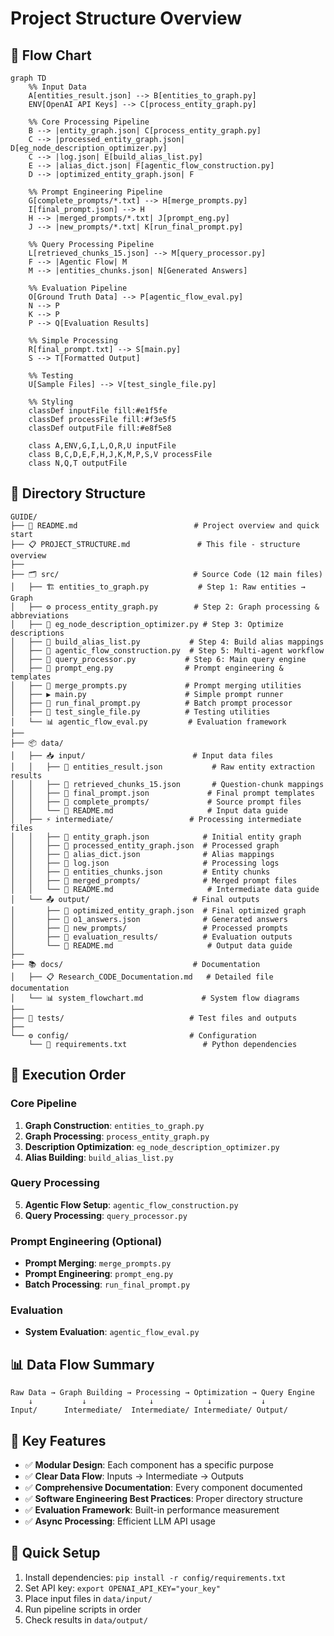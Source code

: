 # Project Structure Overview

## 🎯 Flow Chart

```mermaid
graph TD
    %% Input Data
    A[entities_result.json] --> B[entities_to_graph.py]
    ENV[OpenAI API Keys] --> C[process_entity_graph.py]

    %% Core Processing Pipeline
    B --> |entity_graph.json| C[process_entity_graph.py]
    C --> |processed_entity_graph.json| D[eg_node_description_optimizer.py]
    C --> |log.json| E[build_alias_list.py]
    E --> |alias_dict.json| F[agentic_flow_construction.py]
    D --> |optimized_entity_graph.json| F

    %% Prompt Engineering Pipeline
    G[complete_prompts/*.txt] --> H[merge_prompts.py]
    I[final_prompt.json] --> H
    H --> |merged_prompts/*.txt| J[prompt_eng.py]
    J --> |new_prompts/*.txt| K[run_final_prompt.py]

    %% Query Processing Pipeline
    L[retrieved_chunks_15.json] --> M[query_processor.py]
    F --> |Agentic Flow| M
    M --> |entities_chunks.json| N[Generated Answers]

    %% Evaluation Pipeline
    O[Ground Truth Data] --> P[agentic_flow_eval.py]
    N --> P
    K --> P
    P --> Q[Evaluation Results]

    %% Simple Processing
    R[final_prompt.txt] --> S[main.py]
    S --> T[Formatted Output]

    %% Testing
    U[Sample Files] --> V[test_single_file.py]

    %% Styling
    classDef inputFile fill:#e1f5fe
    classDef processFile fill:#f3e5f5
    classDef outputFile fill:#e8f5e8

    class A,ENV,G,I,L,O,R,U inputFile
    class B,C,D,E,F,H,J,K,M,P,S,V processFile
    class N,Q,T outputFile
```

## 📁 Directory Structure

```
GUIDE/
├── 📖 README.md                          # Project overview and quick start
├── 📋 PROJECT_STRUCTURE.md               # This file - structure overview
├──
├── 🗂️ src/                              # Source Code (12 main files)
│   ├── 🏗️ entities_to_graph.py           # Step 1: Raw entities → Graph
│   ├── ⚙️ process_entity_graph.py        # Step 2: Graph processing & abbreviations
│   ├── 🎯 eg_node_description_optimizer.py # Step 3: Optimize descriptions
│   ├── 🔗 build_alias_list.py           # Step 4: Build alias mappings
│   ├── 🤖 agentic_flow_construction.py  # Step 5: Multi-agent workflow
│   ├── 🎤 query_processor.py           # Step 6: Main query engine
│   ├── 📝 prompt_eng.py                # Prompt engineering & templates
│   ├── 🔄 merge_prompts.py             # Prompt merging utilities
│   ├── ▶️ main.py                      # Simple prompt runner
│   ├── 🚀 run_final_prompt.py          # Batch prompt processor
│   ├── 🧪 test_single_file.py          # Testing utilities
│   └── 📊 agentic_flow_eval.py         # Evaluation framework
├──
├── 📦 data/
│   ├── 📥 input/                        # Input data files
│   │   ├── 📄 entities_result.json           # Raw entity extraction results
│   │   ├── 📄 retrieved_chunks_15.json       # Question-chunk mappings
│   │   ├── 📄 final_prompt.json             # Final prompt templates
│   │   ├── 📁 complete_prompts/             # Source prompt files
│   │   └── 📖 README.md                     # Input data guide
│   ├── ⚡ intermediate/                 # Processing intermediate files
│   │   ├── 📄 entity_graph.json            # Initial entity graph
│   │   ├── 📄 processed_entity_graph.json  # Processed graph
│   │   ├── 📄 alias_dict.json              # Alias mappings
│   │   ├── 📄 log.json                     # Processing logs
│   │   ├── 📄 entities_chunks.json         # Entity chunks
│   │   ├── 📁 merged_prompts/              # Merged prompt files
│   │   └── 📖 README.md                     # Intermediate data guide
│   └── 📤 output/                       # Final outputs
│       ├── 📄 optimized_entity_graph.json  # Final optimized graph
│       ├── 📄 o1_answers.json              # Generated answers
│       ├── 📁 new_prompts/                 # Processed prompts
│       ├── 📁 evaluation_results/          # Evaluation outputs
│       └── 📖 README.md                     # Output data guide
├──
├── 📚 docs/                             # Documentation
│   ├── 📋 Research_CODE_Documentation.md   # Detailed file documentation
│   └── 📊 system_flowchart.md             # System flow diagrams
├──
├── 🧪 tests/                            # Test files and outputs
├──
└── ⚙️ config/                           # Configuration
    └── 📄 requirements.txt                 # Python dependencies
```

## 🚀 Execution Order

### Core Pipeline
1. **Graph Construction**: `entities_to_graph.py`
2. **Graph Processing**: `process_entity_graph.py`
3. **Description Optimization**: `eg_node_description_optimizer.py`
4. **Alias Building**: `build_alias_list.py`

### Query Processing
5. **Agentic Flow Setup**: `agentic_flow_construction.py`
6. **Query Processing**: `query_processor.py`

### Prompt Engineering (Optional)
- **Prompt Merging**: `merge_prompts.py`
- **Prompt Engineering**: `prompt_eng.py`
- **Batch Processing**: `run_final_prompt.py`

### Evaluation
- **System Evaluation**: `agentic_flow_eval.py`

## 📊 Data Flow Summary

```
Raw Data → Graph Building → Processing → Optimization → Query Engine
    ↓           ↓              ↓            ↓           ↓
Input/      Intermediate/  Intermediate/ Intermediate/ Output/
```

## 🎯 Key Features

- ✅ **Modular Design**: Each component has a specific purpose
- ✅ **Clear Data Flow**: Inputs → Intermediate → Outputs
- ✅ **Comprehensive Documentation**: Every component documented
- ✅ **Software Engineering Best Practices**: Proper directory structure
- ✅ **Evaluation Framework**: Built-in performance measurement
- ✅ **Async Processing**: Efficient LLM API usage

## 🔧 Quick Setup

1. Install dependencies: `pip install -r config/requirements.txt`
2. Set API key: `export OPENAI_API_KEY="your_key"`
3. Place input files in `data/input/`
4. Run pipeline scripts in order
5. Check results in `data/output/`